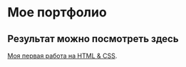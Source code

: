 # Мое портфолио

## Результат можно посмотреть здесь

[Моя первая работа на HTML & CSS](https://charlianok.github.io/Portfolio-HTML/).
